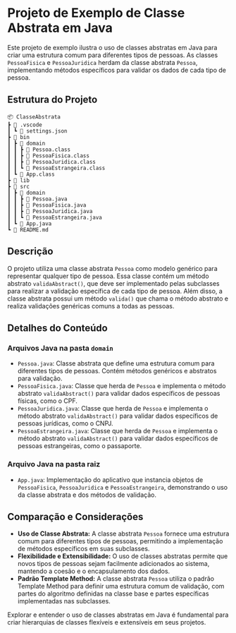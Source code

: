 # Projeto de Exemplo de Classe Abstrata em Java

Este projeto de exemplo ilustra o uso de classes abstratas em Java para criar uma estrutura comum para diferentes tipos de pessoas. As classes `PessoaFisica` e `PessoaJuridica` herdam da classe abstrata `Pessoa`, implementando métodos específicos para validar os dados de cada tipo de pessoa.

## Estrutura do Projeto
```
📦 ClasseAbstrata
┣ 📂 .vscode
┃ ┗ 📜 settings.json
┣ 📂 bin
┃ ┣ 📂 domain
┃ ┃ ┣ 📜 Pessoa.class
┃ ┃ ┣ 📜 PessoaFisica.class
┃ ┃ ┣ 📜 PessoaJuridica.class
┃ ┃ ┗ 📜 PessoaEstrangeira.class
┃ ┗ 📜 App.class
┣ 📂 lib
┣ 📂 src
┃ ┣ 📂 domain
┃ ┃ ┣ 📜 Pessoa.java
┃ ┃ ┣ 📜 PessoaFisica.java
┃ ┃ ┣ 📜 PessoaJuridica.java
┃ ┃ ┗ 📜 PessoaEstrangeira.java
┃ ┗ 📜 App.java
┗ 📜 README.md
```

## Descrição

O projeto utiliza uma classe abstrata `Pessoa` como modelo genérico para representar qualquer tipo de pessoa. Essa classe contém um método abstrato `validaAbstract()`, que deve ser implementado pelas subclasses para realizar a validação específica de cada tipo de pessoa. Além disso, a classe abstrata possui um método `valida()` que chama o método abstrato e realiza validações genéricas comuns a todas as pessoas.

## Detalhes do Conteúdo

### Arquivos Java na pasta `domain`

- `Pessoa.java`: Classe abstrata que define uma estrutura comum para diferentes tipos de pessoas. Contém métodos genéricos e abstratos para validação.
- `PessoaFisica.java`: Classe que herda de `Pessoa` e implementa o método abstrato `validaAbstract()` para validar dados específicos de pessoas físicas, como o CPF.
- `PessoaJuridica.java`: Classe que herda de `Pessoa` e implementa o método abstrato `validaAbstract()` para validar dados específicos de pessoas jurídicas, como o CNPJ.
- `PessoaEstrangeira.java`: Classe que herda de `Pessoa` e implementa o método abstrato `validaAbstract()` para validar dados específicos de pessoas estrangeiras, como o passaporte.

### Arquivo Java na pasta raiz

- `App.java`: Implementação do aplicativo que instancia objetos de `PessoaFisica`, `PessoaJuridica` e `PessoaEstrangeira`, demonstrando o uso da classe abstrata e dos métodos de validação.

## Comparação e Considerações

- **Uso de Classe Abstrata:** A classe abstrata `Pessoa` fornece uma estrutura comum para diferentes tipos de pessoas, permitindo a implementação de métodos específicos em suas subclasses.
- **Flexibilidade e Extensibilidade:** O uso de classes abstratas permite que novos tipos de pessoas sejam facilmente adicionados ao sistema, mantendo a coesão e o encapsulamento dos dados.
- **Padrão Template Method:** A classe abstrata `Pessoa` utiliza o padrão Template Method para definir uma estrutura comum de validação, com partes do algoritmo definidas na classe base e partes específicas implementadas nas subclasses.

Explorar e entender o uso de classes abstratas em Java é fundamental para criar hierarquias de classes flexíveis e extensíveis em seus projetos.
